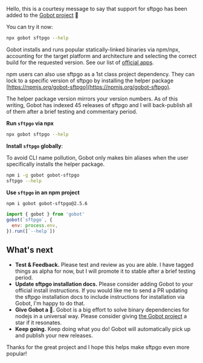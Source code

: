 Hello, this is a courtesy message to say that support for sftpgo has been added to the [Gobot project](https://www.npmjs.com/package/gobot) 🎸

You can try it now:

```bash
npx gobot sftpgo --help
```

Gobot installs and runs popular statically-linked binaries via npm/npx, accounting for the target platform and architecture and selecting the correct build for the requested version. See our list of [official apps](https://www.npmjs.com/package/gobot#official-gobot-apps).

npm users can also use sftpgo as a 1st class project dependency. They can lock to a specific version of sftpgo by installing the helper package [https://npmjs.org/gobot-sftpgo](https://npmjs.org/gobot-sftpgo).

The helper package version mirrors your version numbers. As of this writing, Gobot has indexed 45 releases of sftpgo and I will back-publish all of them after a brief testing and commentary period.

**Run `sftpgo` via npx**

```bash
npx gobot sftpgo --help
```

**Install `sftpgo` globally**:

To avoid CLI name pollution, Gobot only makes bin aliases when the user specifically installs the helper package.

```bash
npm i -g gobot gobot-sftpgo
sftpgo --help
```

**Use `sftpgo` in an npm project**

```bash
npm i gobot gobot-sftpgo@2.5.6
```

```js
import { gobot } from 'gobot'
gobot(`sftpgo`, {
  env: process.env,
}).run([`--help`])
```



## What's next

- **Test & Feedback.** Please test and review as you are able. I have tagged things as alpha for now, but I will promote it to stable after a brief testing period.
- **Update sftpgo installation docs.** Please consider adding Gobot to your official install instructions. If you would like me to send a PR updating the sftpgo installation docs to include instructions for installation via Gobot, I'm happy to do that.
- **Give Gobot a 💫.** Gobot is a big effort to solve binary dependencies for nodejs in a universal way. Please consider giving [the Gobot project](https://github.com/benallfree/gobot) a star if it resonates.
- **Keep going.** Keep doing what you do! Gobot will automatically pick up and publish your new releases.

Thanks for the great project and I hope this helps make sftpgo even more popular!
